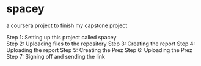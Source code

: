 # spacey
a coursera project to finish my capstone project

Step 1: Setting up this project called spacey  
Step 2: Uploading files to the repository
Step 3: Creating the report
Step 4: Uploading the report
Step 5: Creating the Prez
Step 6: Uploading the Prez
Step 7: Signing off and sending the link
